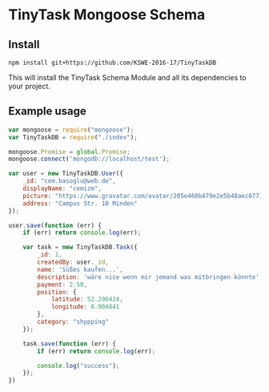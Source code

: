 
# TinyTask Mongoose Schema

## Install

```
npm install git+https://github.com/KSWE-2016-17/TinyTaskDB
```

This will install the TinyTask Schema Module and all its dependencies to your project. 

## Example usage

```javascript
var mongoose = require("mongoose");
var TinyTaskDB = require("./index");

mongoose.Promise = global.Promise;
mongoose.connect('mongodb://localhost/test');

var user = new TinyTaskDB.User({
    _id: "cem.basoglu@web.de",
    displayName: "cemizm",
    picture: "https://www.gravatar.com/avatar/205e460b479e2e5b48aec07710c08d50?f=y",
    address: "Campus Str. 10 Minden"
});

user.save(function (err) {
    if (err) return console.log(err);

    var task = new TinyTaskDB.Task({
        _id: 1,
        createdBy: user._id,
        name: 'Süßes kaufen...',
        description: 'wäre nice wenn mir jemand was mitbringen könnte',
        payment: 2.50,
        position: {
            latitude: 52.296424,
            longitude: 8.904841
        },
        category: "shppping"
    });

    task.save(function (err) {
        if (err) return console.log(err);

        console.log("success");
    });
})
```
